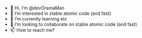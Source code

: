 - 👋 Hi, I’m @devOramaMan
- 👀 I’m interested in stable atomic code (and fast)
- 🌱 I’m currently learning etc
- 💞️ I’m looking to collaborate on stable atomic code (and fast)
- 📫 How to reach me? 

<!---
devOramaMan/devOramaMan is a ✨ special ✨ repository because its `README.md` (this file) appears on your GitHub profile.
You can click the Preview link to take a look at your changes.
--->
